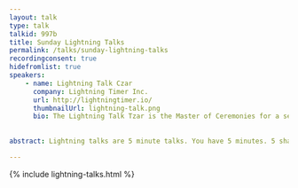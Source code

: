 ```yaml
---
layout: talk
type: talk
talkid: 997b
title: Sunday Lightning Talks
permalink: /talks/sunday-lightning-talks
recordingconsent: true
hidefromlist: true
speakers: 
    - name: Lightning Talk Czar
      company: Lightning Timer Inc. 
      url: http://lightningtimer.io/
      thumbnailUrl: lightning-talk.png
      bio: The Lightning Talk Tzar is the Master of Ceremonies for a session of Lightning talks. Their skills include introducing the current speaker, pre-announcing the next speaker (getting them to start their setup), starting timers, and leading the crowd in a rousing applause should the timer reach '0:00'. 
    
 
abstract: Lightning talks are 5 minute talks. You have 5 minutes. 5 shall be the number, and the number shall be 5. 6 is too much. 

---
```


{% include lightning-talks.html %}
